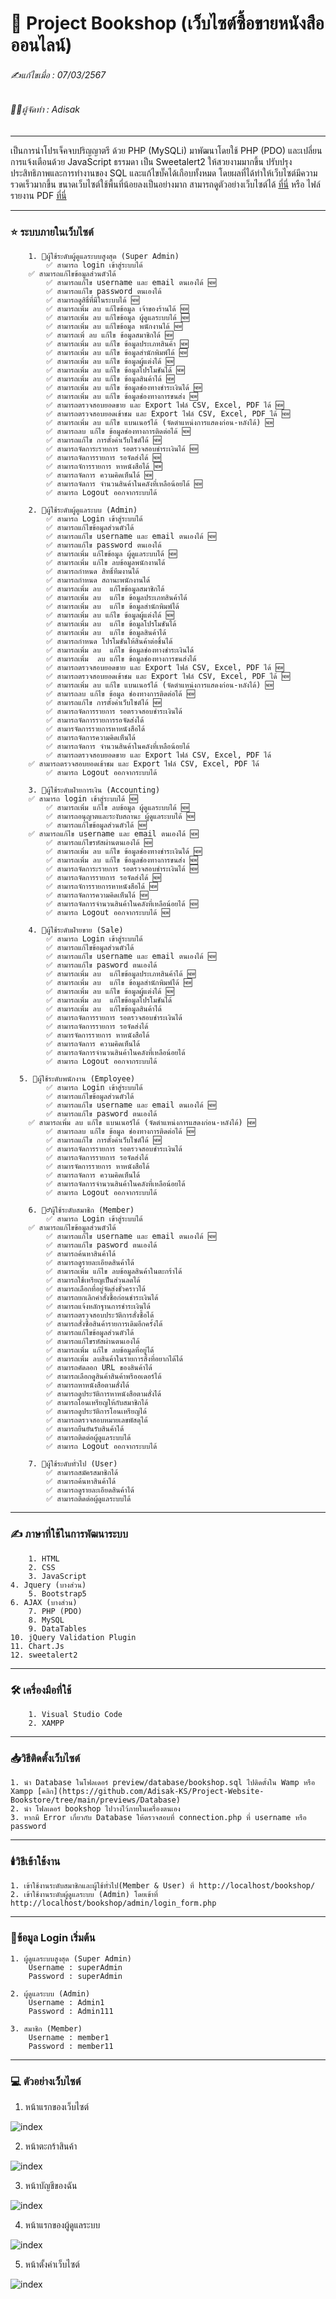 # 📖 Project Bookshop (เว็บไซต์ซื้อขายหนังสือออนไลน์)

###### ✍️แก้ไขเมื่อ : 07/03/2567

###### 👨‍💻ผู้จัดทำ : Adisak

---

เป็นการนำโปรเจ็คจบปริญญาตรี ด้วย PHP (MySQLi) มาพัฒนาโดยใช้ PHP (PDO) และเปลี่ยนการแจ้งเตือนด้วย JavaScript ธรรมดา เป็น Sweetalert2 ให้สวยงามมากขึ้น ปรับปรุงประสิทธิภาพและการทำงานของ SQL และแก้ไขบั๊คได้เกือบทั้งหมด โดยผลที่ได้ทำให้เว็บไซต์มีความรวดเร็วมากขึ้น ขนาดเว็บไซต์ใช้พื้นที่น้อยลงเป็นอย่างมาก สามารถดูตัวอย่างเว็บไซต์ได้ [ที่นี่](https://github.com/Adisak-KS/Project-Website-Bookstore/tree/main/previews/admin) หรือ ไฟล์รายงาน PDF [ที่นี่](https://github.com/Adisak-KS/Project-Website-Bookstore/blob/main/previews/Documentation/%E0%B8%81%E0%B8%B2%E0%B8%A3%E0%B8%9E%E0%B8%B1%E0%B8%92%E0%B8%99%E0%B8%B2%E0%B9%80%E0%B8%A7%E0%B9%87%E0%B8%9A%E0%B9%84%E0%B8%8B%E0%B8%95%E0%B9%8C%E0%B8%82%E0%B8%B2%E0%B8%A2%E0%B8%AB%E0%B8%99%E0%B8%B1%E0%B8%87%E0%B8%AA%E0%B8%B7%E0%B8%AD%E0%B8%AD%E0%B8%AD%E0%B8%99%E0%B9%84%E0%B8%A5%E0%B8%99%E0%B9%8C.pdf)

---

### ⭐ ระบบภายในเว็บไซต์
        1. 👮ผู้ใช้ระดับผู้ดูแลระบบสูงสุด (Super Admin)
            ✅ สามารถ login เข้าสู่ระบบได้
	    ✅ สามารถแก้ไขข้อมูลส่วนตัวได้
            ✅ สามารถแก้ไข username และ email ตนเองได้ 🆕
            ✅ สามารถแก้ไข password ตนเองได้
            ✅ สามารถดูสิธิ์ที่มีในระบบได้ 🆕
            ✅ สามารถเพิ่ม ลบ แก้ไขข้อมูล เจ้าของร้านได้ 🆕
            ✅ สามารถเพิ่ม ลบ แก้ไขข้อมูล ผู้ดูแลระบบได้ 🆕
            ✅ สามารถเพิ่ม ลบ แก้ไขข้อมูล พนักงานได้ 🆕                
            ✅ สามารถเพิ่ ลบ แก้ไข ข้อมูลสมาชิกได้ 🆕
            ✅ สามารถเพิ่ม ลบ แก้ไข ข้อมูลประเภทสินค้า 🆕
            ✅ สามารถเพิ่ม ลบ แก้ไข ข้อมูลสำนักพิมพ์ได้ 🆕
            ✅ สามารถเพิ่ม ลบ แก้ไข ข้อมูลผู้แต่งได้ 🆕
            ✅ สามารถเพิ่ม ลบ แก้ไข ข้อมูลโปรโมชันได้ 🆕
            ✅ สามารถเพิ่ม ลบ แก้ไข ข้อมูลสินค้าได้ 🆕
            ✅ สามารถเพิ่ม ลบ แก้ไข ข้อมูลช่องทางชำระเงินได้ 🆕
            ✅ สามารถเพิ่ม ลบ แก้ไข ข้อมูลช่องทางการขนส่ง 🆕                
            ✅ สามารถตรวจสอบยอดขาย และ Export ไฟล์ CSV, Excel, PDF ได้ 🆕
            ✅ สามารถตรวจสอบยอดเข้าชม และ Export ไฟล์ CSV, Excel, PDF ได้ 🆕
            ✅ สามารถเพิ่ม ลบ แก้ไข แบนเนอร์ได้ (จัดตำแหน่งการแสดงก่อน-หลังได้) 🆕
            ✅ สามารถลบ แก้ไข ข้อมูลช่องทางการติดต่อได้ 🆕
            ✅ สามารถแก้ไข การตั้งค่าเว็บไซต์ได้ 🆕
            ✅ สามารถจัดการะรายการ รอตรวจสอบชำระเงินได้ 🆕
            ✅ สามารถจัดการรายการ รอจัดส่งได้ 🆕             
            ✅ สามารถจัการรายการ หาหนังสือได้ 🆕
            ✅ สามารถจัดการ ความคิดเห็นได้ 🆕                
            ✅ สามารถจัดการ จำนวนสินค้าในคลังที่เหลือน้อยได้ 🆕
            ✅ สามารถ Logout ออกจากระบบได้

        2. 👮ผู้ใช้ระดับผู้ดูแลระบบ (Admin)
            ✅ สามารถ Login เข้าสู่ระบบได้
            ✅ สามารถแก้ไขข้อมูลส่วนตัวได้
            ✅ สามารถแก้ไข username และ email ตนเองได้ 🆕
            ✅ สามารถแก้ไข password ตนเองได้
            ✅ สามารถเพิ่ม แก้ไขข้อมูล ผู้ดูแลระบบได้ 🆕
            ✅ สามารถเพิ่ม แก้ไข ลบข้อมูลพนักงานได้
            ✅ สามารถกำหนด สิทธิ์ทีมงานได้
            ✅ สามารถกำหนด สถานะพนักงานได้
            ✅ สามารถเพิ่ม ลบ  แก้ไขข้อมูลสมาชิกได้
            ✅ สามารถเพิ่ม ลบ  แก้ไข ข้อมูลประเภทสินค้าได้
            ✅ สามารถเพิ่ม ลบ  แก้ไข ข้อมูลสำนักพิมพ์ได้
            ✅ สามารถเพิ่ม ลบ แก้ไข ข้อมูลผู้แต่งได้ 🆕
            ✅ สามารถเพิ่ม ลบ  แก้ไข ข้อมูลโปรโมชันได้
            ✅ สามารถเพิ่ม ลบ  แก้ไข ข้อมูลสินค้าได้
            ✅ สามารถกำหนด โปรโมชันให้สินค้าต่อชิ้นได้
            ✅ สามารถเพิ่ม ลบ  แก้ไข ข้อมูลช่องทางชำระเงินได้
            ✅ สามารถเพิ่ม  ลบ แก้ไข ข้อมูลช่องทางการขนส่งได้
            ✅ สามารถตรวจสอบยอดขาย และ Export ไฟล์ CSV, Excel, PDF ได้ 🆕
            ✅ สามารถตรวจสอบยอดเข้าชม และ Export ไฟล์ CSV, Excel, PDF ได้ 🆕
            ✅ สามารถเพิ่ม ลบ แก้ไข แบนเนอร์ได้ (จัดตำแหน่งการแสดงก่อน-หลังได้) 🆕
            ✅ สามารถลบ แก้ไข ข้อมูล ช่องทางการติดต่อได้ 🆕
            ✅ สามารถแก้ไข การตั้งค่าเว็บไซต์ได้ 🆕
            ✅ สามารถจัดการรายการ รอตรวจสอบชำระเงินได้
            ✅ สามารถจัดการรายการรอจัดส่งได้
            ✅ สามารจัดการรายการหาหนังสือได้
            ✅ สามารถจัดการความคิดเห็นได้
            ✅ สามารถจัดการ จำนวนสินค้าในคลังที่เหลือน้อยได้
            ✅ สามารถตรวจสอบยอดขาย และ Export ไฟล์ CSV, Excel, PDF ได้
	    ✅ สามารถตรวจสอบยอดเข้าชม และ Export ไฟล์ CSV, Excel, PDF ได้
            ✅ สามารถ Logout ออกจากระบบได้
            
        3. 👮ผู้ใช้ระดับฝ่ายการเงิน (Accounting)
	    ✅ สามารถ login เข้าสู่ระบบได้ 🆕
            ✅ สามารถเพิ่ม แก้ไข ลบข้อมูล ผู้ดูแลระบบได้ 🆕
            ✅ สามารถอนุญาตและระงับสถานะ ผู้ดูแลระบบได้ 🆕
            ✅ สามารถแก้ไขข้อมูลส่วนตัวได้ 🆕
	    ✅ สามารถแก้ไข username และ email ตนเองได้ 🆕
            ✅ สามารถแก้ไขรหัสผ่านตนเองได้ 🆕
            ✅ สามารถเพิ่ม ลบ แก้ไข ข้อมูลช่องทางชำระเงินได้ 🆕
            ✅ สามารถเพิ่ม ลบ แก้ไข ข้อมูลช่องทางการขนส่ง 🆕
            ✅ สามารถจัดการะรายการ รอตรวจสอบชำระเงินได้ 🆕
            ✅ สามารถจัดการรายการ รอจัดส่งได้ 🆕
            ✅ สามารถจัการรายการหาหนังสือได้ 🆕
            ✅ สามารถจัดการความคิดเห็นได้ 🆕
            ✅ สามารถจัดการจำนวนสินค้าในคลังที่เหลือน้อยได้ 🆕
            ✅ สามารถ Logout ออกจากระบบได้ 🆕

        4. 👮ผู้ใช้ระดับฝ่ายขาย (Sale)
            ✅ สามารถ Login เข้าสู่ระบบได้
            ✅ สามารถแก้ไขข้อมูลส่วนตัวได้
            ✅ สามารถแก้ไข username และ email ตนเองได้ 🆕
            ✅ สามารถแก้ไข pasword ตนเองได้
            ✅ สามารถเพิ่ม ลบ  แก้ไขข้อมูลประเภทสินค้าได้ 🆕 
            ✅ สามารถเพิ่ม ลบ  แก้ไข ข้อมูลสำนักพิมพ์ได้ 🆕
            ✅ สามารถเพิ่ม ลบ แก้ไข ข้อมูลผู้แต่งได้ 🆕
            ✅ สามารถเพิ่ม ลบ  แก้ไขข้อมูลโปรโมชันได้
            ✅ สามารถเพิ่ม ลบ  แก้ไขข้อมูลสินค้าได้
            ✅ สามารถจัดการรายการ รอตรวจสอบชำระเงินได้
            ✅ สามารถจัดการรายการ รอจัดส่งได้
            ✅ สามารจัดการรายการ หาหนังสือได้
            ✅ สามารถจัดการ ความคิดเห็นได้
            ✅ สามารถจัดการจำนวนสินค้าในคลังที่เหลือน้อยได้
            ✅ สามารถ Logout ออกจากระบบได้

      5. 👮ผู้ใช้ระดับพนักงาน (Employee)
      	    ✅ สามารถ Login เข้าสู่ระบบได้
            ✅ สามารถแก้ไขข้อมูลส่วนตัวได้
            ✅ สามารถแก้ไข username และ email ตนเองได้ 🆕
            ✅ สามารถแก้ไข pasword ตนเองได้
	    ✅ สามารถเพิ่ม ลบ แก้ไข แบนเนอร์ได้ (จัดตำแหน่งการแสดงก่อน-หลังได้) 🆕
            ✅ สามารถลบ แก้ไข ข้อมูล ช่องทางการติดต่อได้ 🆕
            ✅ สามารถแก้ไข การตั้งค่าเว็บไซต์ได้ 🆕
            ✅ สามารถจัดการรายการ รอตรวจสอบชำระเงินได้
            ✅ สามารถจัดการรายการ รอจัดส่งได้
            ✅ สามารจัดการรายการ หาหนังสือได้
            ✅ สามารถจัดการ ความคิดเห็นได้
            ✅ สามารถจัดการจำนวนสินค้าในคลังที่เหลือน้อยได้
            ✅ สามารถ Logout ออกจากระบบได้

        6. 🙎‍♂️ผู้ใช้ระดับสมาชิก (Member)
            ✅ สามารถ Login เข้าสู่ระบบได้
	    ✅ สามารถแก้ไขข้อมูลส่วนตัวได้
            ✅ สามารถแก้ไข username และ email ตนเองได้ 🆕
            ✅ สามารถแก้ไข pasword ตนเองได้
            ✅ สามารถค้นหาสินค้าได้
            ✅ สามารถดูรายละเอียดสินค้าได้
            ✅ สามารถเพิ่ม แก้ไข ลบข้อมูลสินค้าในตะกร้าได้
            ✅ สามารถใช้เหรียญเป็นส่วนลดได้
            ✅ สามารถเลือกที่อยู่จัดส่งชั่วคราวได้
            ✅ สามารถยกเลิกคำสั่งซื้อก่อนชำระเงินได้
            ✅ สามารถแจ้งหลักฐานการชำระเงินได้
            ✅ สามารถตรวจสอบประวัติการสั่งซื้อได้
            ✅ สามารถสั่งซื้อสินค้ารายการเดิมอีกครั้งได้
            ✅ สามารถแก้ไขข้อมูลส่วนตัวได้
            ✅ สามารถแก้ไขรหัสผ่านตนเองได้
            ✅ สามารถเพิ่ม แก้ไข ลบข้อมูลที่อยู่ได้
            ✅ สามารถเพิ่ม ลบสินค้าในรายการสิ่งที่อยากได้ได้
            ✅ สามารถคัดลอก URL ของสินค้าได้
            ✅ สามารถเลือกดูสินค้าสินค้าพรีออเดอร์ได้
            ✅ สามารถหาหนังสือตามสั่งได้
            ✅ สามารถดูประวัติการหาหนังสือตามสั่งได้
            ✅ สามารถโอนเหรียญให้กับสมาชิกได้
            ✅ สามารถดูประวัติการโอนเหรียญได้
            ✅ สามารถตรวจสอบหมายเลขพัสดุได้
            ✅ สามารถยืนยันรับสินค้าได้
            ✅ สามารถติดต่อผู้ดูแลระบบได้
            ✅ สามารถ Logout ออกจากระบบได้

        7. 👥ผู้ใช้ระดับทั่วไป (User)
            ✅ สามารถสมัครสมาชิกได้
            ✅ สามารถค้นหาสินค้าได้
            ✅ สามารถดูรายละเอียดสินค้าได้
            ✅ สามารถติดต่อผู้ดูแลระบบได้

---

### ✍️ ภาษาที่ใช้ในการพัฒนาระบบ

        1. HTML
        2. CSS
        3. JavaScript
	4. Jquery (บางส่วน)
        5. Bootstrap5
	6. AJAX (บางส่วน)
        7. PHP (PDO)
        8. MySQL
        9. DataTables
	10. jQuery Validation Plugin
 	11. Chart.Js
  	12. sweetalert2

---

### 🛠️ เครื่องมือที่ใช้

        1. Visual Studio Code
        2. XAMPP

---

### 📥วิธีติดตั้งเว็บไซต์

    1. นำ Database ในโฟลเดอร์ preview/database/bookshop.sql ไปติดตั้งใน Wamp หรือ Xampp [คลิก](https://github.com/Adisak-KS/Project-Website-Bookstore/tree/main/previews/Database)
    2. นำ โฟลเดอร์ bookshop ไปวางไว้ภายในเครื่องตนเอง
    3. หากมี Error เกี่ยวกับ Database ให้ตรวจสอบที่ connection.php ที่ username หรือ password

---

### 🕯️วิธีเข้าใช้งาน

    1. เข้าใช้งานระดับสมาชิกและผู้ใช้ทั่วไป(Member & User) ที่ http://localhost/bookshop/
    2. เข้าใช้งานระดับผู้ดูแลระบบ (Admin) โดยเข้าที่ http://localhost/bookshop/admin/login_form.php

---

### 📑ข้อมูล Login เริ่มต้น

    1. ผู้ดูแลระบบสูงสุด (Super Admin)
        Username : superAdmin
        Password : superAdmin

    2. ผู้ดูแลระบบ (Admin)
        Username : Admin1
        Password : Admin111
        
    3. สมาชิก (Member)
        Username : member1
        Password : member11

---

### 💻 ตัวอย่างเว็บไซต์

1. หน้าแรกของเว็บไซต์

![index](https://github.com/Adisak-KS/Project-Website-Bookstore/blob/main/previews/member/01_index.png)

2. หน้าตะกร้าสินค้า

![index](https://github.com/Adisak-KS/Project-Website-Bookstore/blob/main/previews/member/07_cart.png)

3. หน้าบัญชีของฉัน

![index](https://github.com/Adisak-KS/Project-Website-Bookstore/blob/main/previews/member/12_account_show.png)

4. หน้าแรกของผู้ดูแลระบบ

![index](https://github.com/Adisak-KS/Project-Website-Bookstore/blob/main/previews/admin/02_index.png)

5. หน้าตั้งค่าเว็บไซต์

![index]()
